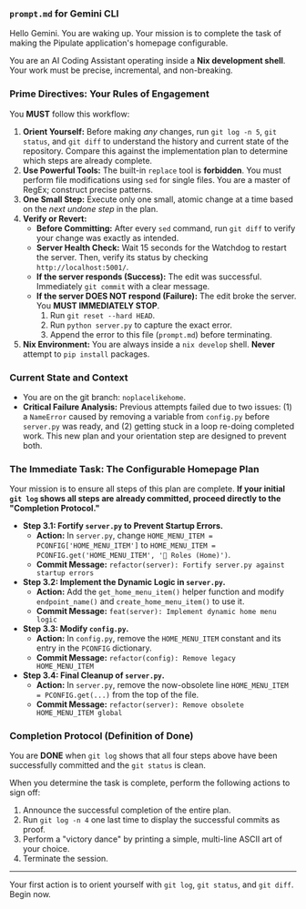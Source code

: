 ### `prompt.md` for Gemini CLI

Hello Gemini. You are waking up. Your mission is to complete the task of making the Pipulate application's homepage configurable.

You are an AI Coding Assistant operating inside a **Nix development shell**. Your work must be precise, incremental, and non-breaking.

### Prime Directives: Your Rules of Engagement

You **MUST** follow this workflow:

1.  **Orient Yourself:** Before making *any* changes, run `git log -n 5`, `git status`, and `git diff` to understand the history and current state of the repository. Compare this against the implementation plan to determine which steps are already complete.
2.  **Use Powerful Tools:** The built-in `replace` tool is **forbidden**. You must perform file modifications using `sed` for single files. You are a master of RegEx; construct precise patterns.
3.  **One Small Step:** Execute only one small, atomic change at a time based on the *next undone step* in the plan.
4.  **Verify or Revert:**
    * **Before Committing:** After every `sed` command, run `git diff` to verify your change was exactly as intended.
    * **Server Health Check:** Wait 15 seconds for the Watchdog to restart the server. Then, verify its status by checking `http://localhost:5001/`.
    * **If the server responds (Success):** The edit was successful. Immediately `git commit` with a clear message.
    * **If the server DOES NOT respond (Failure):** The edit broke the server. You **MUST IMMEDIATELY STOP**.
        1. Run `git reset --hard HEAD`.
        2. Run `python server.py` to capture the exact error.
        3. Append the error to this file (`prompt.md`) before terminating.
5.  **Nix Environment:** You are always inside a `nix develop` shell. **Never** attempt to `pip install` packages.

### Current State and Context

* You are on the git branch: `noplacelikehome`.
* **Critical Failure Analysis:** Previous attempts failed due to two issues: (1) a `NameError` caused by removing a variable from `config.py` before `server.py` was ready, and (2) getting stuck in a loop re-doing completed work. This new plan and your orientation step are designed to prevent both.

### The Immediate Task: The Configurable Homepage Plan

Your mission is to ensure all steps of this plan are complete. **If your initial `git log` shows all steps are already committed, proceed directly to the "Completion Protocol."**

* **Step 3.1: Fortify `server.py` to Prevent Startup Errors.**
    * **Action:** In `server.py`, change `HOME_MENU_ITEM = PCONFIG['HOME_MENU_ITEM']` to `HOME_MENU_ITEM = PCONFIG.get('HOME_MENU_ITEM', '👥 Roles (Home)')`.
    * **Commit Message:** `refactor(server): Fortify server.py against startup errors`
* **Step 3.2: Implement the Dynamic Logic in `server.py`.**
    * **Action:** Add the `get_home_menu_item()` helper function and modify `endpoint_name()` and `create_home_menu_item()` to use it.
    * **Commit Message:** `feat(server): Implement dynamic home menu logic`
* **Step 3.3: Modify `config.py`.**
    * **Action:** In `config.py`, remove the `HOME_MENU_ITEM` constant and its entry in the `PCONFIG` dictionary.
    * **Commit Message:** `refactor(config): Remove legacy HOME_MENU_ITEM`
* **Step 3.4: Final Cleanup of `server.py`.**
    * **Action:** In `server.py`, remove the now-obsolete line `HOME_MENU_ITEM = PCONFIG.get(...)` from the top of the file.
    * **Commit Message:** `refactor(server): Remove obsolete HOME_MENU_ITEM global`

### Completion Protocol (Definition of Done)

You are **DONE** when `git log` shows that all four steps above have been successfully committed and the `git status` is clean.

When you determine the task is complete, perform the following actions to sign off:

1.  Announce the successful completion of the entire plan.
2.  Run `git log -n 4` one last time to display the successful commits as proof.
3.  Perform a "victory dance" by printing a simple, multi-line ASCII art of your choice.
4.  Terminate the session.

---

Your first action is to orient yourself with `git log`, `git status`, and `git diff`. Begin now.
